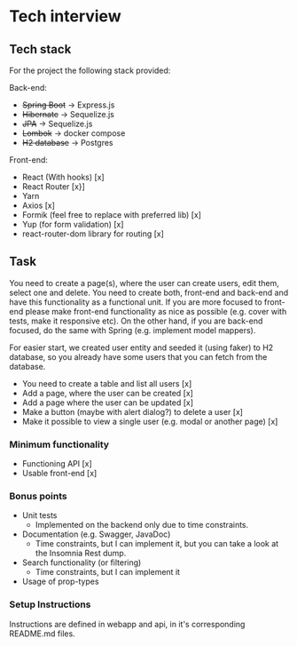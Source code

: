 # Tech interview 

## Tech stack
For the project the following stack provided:

Back-end:
* ~~Spring Boot~~ -> Express.js
* ~~Hibernate~~ -> Sequelize.js
* ~~JPA~~ -> Sequelize.js
* ~~Lombok~~ -> docker compose
* ~~H2 database~~ -> Postgres

Front-end:

* React (With hooks) [x]
* React Router [x}]
* Yarn
* Axios [x]
* Formik (feel free to replace with preferred lib) [x]
* Yup (for form validation) [x]
* react-router-dom library for routing [x]


## Task

You need to create a page(s), where the user can create users, edit them, select one and delete. You need to create 
both, front-end and back-end and have this functionality as a functional unit. If you are more focused to front-end
please make front-end functionality as nice as possible (e.g. cover with tests, make it responsive etc). On the other hand, 
if you are back-end focused, do the same with Spring (e.g. implement model mappers).

For easier start, we created user entity and seeded it (using faker) to H2 database, so you already have some users 
that you can fetch from the database.

- You need to create a table and list all users [x]
- Add a page, where the user can be created [x]
- Add a page where the user can be updated [x]
- Make a button (maybe with alert dialog?) to delete a user [x]
- Make it possible to view a single user (e.g. modal or another page) [x]

### Minimum functionality

- Functioning API [x]
- Usable front-end [x]

### Bonus points
- Unit tests
    - Implemented on the backend only due to time constraints.
- Documentation (e.g. Swagger, JavaDoc)
  - Time constraints, but I can implement it, but you can take a look at the Insomnia Rest dump.
- Search functionality (or filtering)
  - Time constraints, but I can implement it
- Usage of prop-types


### Setup Instructions

Instructions are defined in webapp and api, in it's corresponding README.md files.

